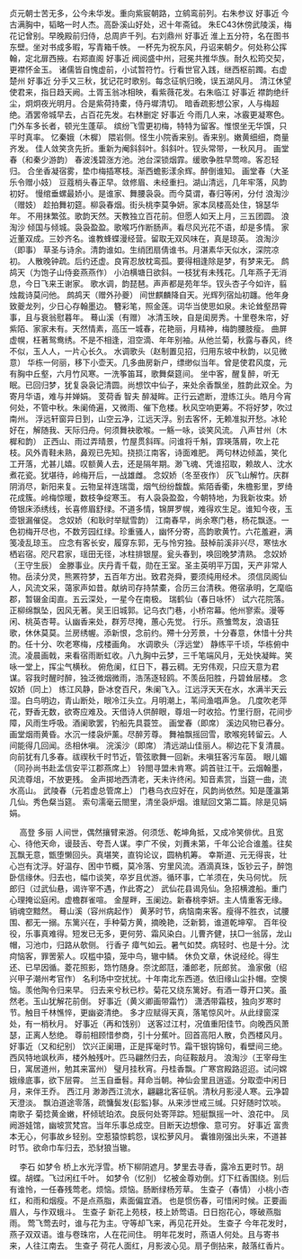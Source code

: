 <!-- { "loadSidebar": true } -->
贞元朝士苦无多，公今未华发。重向紫宸朝路，立鹓鸾前列。右朱参议 
好事近
今古满胸中，韬略一时人杰。高卧溪山好处，迟十年斋钺。 
朱EC43休傍武陵溪，梅花记曾别。早晚殿前归侍，总周庐千列。右刘鼎州 
好事近
淮上五分符，名在图书东壁。坐对书成多暇，写青箱千帙。 
一杯先为祝东风，丹诏来朝夕。何处称公挥翰，定北扉西掖。右郑直阁 
好事近
阀阅盛中州，冠冕共推华族。耐久松筠交契，更襟怀金玉。 
诸儒皆自愧虚前，小试暂符竹。行看世官入践，继西枢前躅。右虚楚州 
好事近
分手又三秋，犹记花时歌别。每念征帆归晚，误五湖风月。 
清江休望使君来，指日趋天阙。土胥玉翁冰相映，看紫薇花发。右朱临江 
好事近
襟韵绝纤尘，炯炯夜光明月。合是紫荷持橐，侍丹墀清切。 
暗香疏影想公家，人与梅超绝。酒罢帝城早去，占百花先发。右林删定 
好事近
今雨几人来，冰霰更凝寒色。门外车多长者，顿光生蓬荜。 
缤纷飞雪更初梅，特特为留客。惟恨坐无华馔，只平时真率。 
忆秦娥（木樨）
隈岩侧。怪生小院香来别。香来别。嫩黄细细，商量齐发。 
佳人敛笑贪先折。重新为阉斜斜叶。斜斜叶。钗头常带，一秋风月。 
画堂春（和秦少游韵）
春波浅碧涨方池。池台深锁烟霏。缓歌争胜早莺啼。客忍轻归。 
合坐香凝宿雾，垫巾梅插寒枝。渐西蟾影漾余辉。醉倒谁知。 
画堂春（大圣乐令赠小妓）
豆蔻梢头春正早。敛修眉、未经重扫。湖山清远，几年牢落，风韵初好。 
慢绾垂螺最娇小。是谁家、舞腰袅袅。而今莫谓，春归等闲，分付 
浪淘沙（赠妓）
趁拍舞初筵。柳袅春烟。街头桃李莫争妍。家本凤楼高处住，锦瑟华年。 
不用抹繁弦。歌韵天然。天教独立百花前。但愿人如天上月，三五团圆。 
浪淘沙
倾国与倾城。袅袅盈盈。歌喉巧作断肠声。看尽风光花不语，却是多情。 
家近董双成。三妙齐名。谁教蜂蝶漫经营。留取无双风味在，真是琼英。 
浪淘沙（即事）
草圣与诗余。清韵谁如。生绡团扇倩谁书。月湛素华天似水，深院凉初。 
人散晚钟疏。后约还虚。良宵忍放枕鸾孤。要得相逢除是梦，有梦来无。 
鹧鸪天（为饱子山侍妾燕燕作）
小泊横塘日欲斜。一枝犹有未残花。几年燕子无消息，今日飞来王谢家。 
歌水调，韵琵琶。声声都是苑年华。钗头杏子今如许，翦烛裁诗莫问他。 
鹧鸪天（赠外孙夔）
间世麒麟降自天。光辉列宿灿初躔。他年身致夔龙列，少日心存翰墨边。 
簪彩笔，照金莲。词华当使思如泉。未论耸壑昂霄事，且与衰翁慰暮年。 
蓦山溪（有赠）
冰清玉映，自是闺房秀。十里卷朱帘，好紫陌、家家未有。天然情素，高压一城春，花艳丽，月精神，梅韵腰肢瘦。 
曲屏虚幌，枉著鸳鸯绣。不是不相逢，泪空滴、年年别袖。从他兰菊，秋露与春风，终不似，玉人人，一片心长久。 
水调歌头（赵制置见招，归用东坡中秋韵，以见微意）
华栋一何丽，移下小壶天。几多曲房新户，缥缈似当年。曾是使君风度，元有胸中丘壑，六月竹风寒。一洗筝笛耳，歌舞粲筵间。 
坐中客，醒复醉，听无眠。已回归梦，犹复袅袅记清圆。尚想饮中仙子，来处余香飘坐，胜韵此双全。为寄月华语，难与并婵娟。 
芰荷香
智夫 
醉凝眸。正行云遮断，澄练江头。皓月今宵何处，不管中秋。朱阑倚遍，又微雨、催下危楼。秋风空响更筹。不将好梦，吹过南州。 
浮远轩窗异日到，山空云净，江远天浮。别去客怀，无赖准拟开愁。冰轮好在，解随我、天际归舟。何须舞袂歌喉。一觞一咏，谈笑风流。 
八声甘州（木樨和韵）
正西山、雨过弄晴景，竹屋贯斜晖。问谁将千斛，霏瑛落屑，吹上花枝。风外青鞋未熟，鼻观已先知。挠损江南客，诗面难肥。 
两句林边倾盖，笑化工开落，尤甚儿嬉。叹额黄人去，还是隔年期。渺飞魂、凭谁招取，赖故人、沈水煮花瓷。犹堪待，岭梅开后，一战雄雌。 
念奴娇（冬至夜作）
灰飞山解竹。庆群阴消尽，新阳来复。云物呈祥连瑞霭，烟气纷纷馥馥。紫陌香衢，朱檐影里，罗绮花成簇。岭梅惊暖，数枝争绽寒玉。 
有人袅袅盈盈，今朝特地，为我新妆束。娇倚银床添绣线，长喜修眉舒绿。不道多情，锦屏罗幌，难得欢生足。谁知今夜，玉壶银漏催促。 
念奴娇（和耿时举赋雪韵）
江南春早，尚余寒门巷，杨花飘逐。一色初梅开尽也，不数芳园红绿。珍重骚人，幽怀分寄，高韵歌黄竹。六花羞避，满笺凌乱琼玉。 
应念有客长安，履穿东郭，无与怜穷独。鼓棹前溪非兴尽，寒怯水栖岩宿。咫尺君家，瑶田无径，冰柱排银屋。瓮头春到，唤回晚梦清熟。 
念奴娇（王守生辰）
金滕事业。庆丹青千载，勋在王室。圣主英明平万国，天产非常人物。岳渎分灵，熊罴符梦，五百年方出。致君尧舜，要须纯用经术。 
须信凤阁仙人，风流文采，蔼家声如昔。献纳司存持禁橐，合历三台清秩。倦宿承明，乞麾临郡，暂辍金闺直。五云深处，一星今在南极。 
瑞鹤仙（春日咏怀）
试六花院落。正柳绵飘坠，因风无著。吴王旧城郭。记乌衣门巷，小桥帘幕。他州寥索。漫等闲、桃英杏萼。认幽香来处，群芳尽掩，蕙心先觉。 
行乐。燕雏莺友，浪语狂歌，休休莫莫。兰房绣幄。添新恨，念前约。殢十分芳景，十分春意，休惜十分共酌。任十分、吹老寒梅，戍楼画角。 
水调歌头（浮远堂）
静练平千顷，华栋俯中流。凌晨画戟，来看宿雨断虹收。八九胸中云梦，三千笔端风月，无处快凝眸。笑咏一堂上，挥尘气横秋。 
俯危阑，红日下，暮云稠。无穷伟观，只应天意为君谋。容我时醒时醉，独泛微烟微雨，浩荡逐轻鸥。不羡岳阳胜，丹碧耸层楼。 
念奴娇（同上）
练江风静，卧冰奁百尺，朱阑飞入。江远浮天天在水，水满半天云湿。白鸟明边，青山断处，眼冷江头立。月明潮上，苇间渔唱声急。 
几度吹老萍花，野香无数，欲寄应难及。天借诗人供醉眼，尊俎一时收拾。竹里行厨，花间步障，风雨生呼吸。酒阑歌罢，钓船先具蓑笠。 
画堂春（即席）
溪边风物已春分。画堂烟雨黄昏。水沉一缕袅炉薰。尽醉芳尊。 
舞袖飘摇回雪，歌喉宛转留云。人间能得几回闻。丞相休嗔。 
浣溪沙（即席）
清远湖山佳丽人。柳边花下复清晨。向前犹有几多春。祓禊秋千时节近，管弦歌舞一回新。未嗔狂客污车茵。 
眼儿媚（同孙尚书赴孟信安平江郡燕席上）
铃閤寻盟未肯寒。鹢首驻江干。云烟翰墨，风流尊俎，不放更残。 
金声掷地西清老，天未许终闲。知音素赏，当筵一曲，流水高山。 
武陵春（元若虚总管席上）
门巷乌衣应好在，风韵尚依然。知是蓬瀛第几仙。秀色粲当筵。 
索句濡毫云閤里，清坐袅炉烟。谁赋回文第二篇。除是见娟娟。 

　
高登
多丽
人间世，偶然攘臂来游。何须恁、乾坤角抵，又成冷笑俳优。且宽心、待他天命，谩鼓舌、夸吾人谋。李广不侯，刘蕡未第，千年公论合谁羞。往矣瓦飘无意，甑堕懒回头。真堪笑，直钩论议，圆枘机筹。 
幸斯道、元无得丧，壮心岂有沈浮。好温存、困中节概，莫冷落、穷里风流。酒滴真珠，饭钞云子，醉饱卧信缘休。归去也，幅巾谈笑，卒岁且优游。循环事，亡羊须在，失马何忧。 
阮郎归（过武仙悬，谒许宰不遇，作此寄之）
武仙花县谒凫仙。急招横渡船。重门心理掩讼庭闲。虚檐群雀喧。 
金屋畔，玉阑边。新春桃李妍。主人情重客无缘。销魂空黯然。 
蓦山溪（容州病起作）
黄茅时节，病恼南来客。瘦得不胜衣，试腰围、都无一搦。东篱兴在，手种菊方黄，摘晚艳，泛新篘，谁道乾坤窄。 
百年役役，乐事真难得。短发已无多，更何劳、霜风染白。儿曹齐健，扶□一翁孱，龙山帽，习池巾，归路从欹侧。 
行香子
瘴气如云。暑气如焚。病轻时、也是十分。沈疴恼客，罪罟萦人。叹槛中猿，笼中鸟，辙中鳞。 
休负文章，休说经纶。得生还、已早因循。菱花照影，筇竹随身。奈沈郎尫，潘郎老，阮郎贫。 
渔家傲（绍兴甲子潮州考官作）
名利场中空扰扰。十年南北东西道。依旧缘山尘扑帽。空懊恼。羡他陶令归来早。 
归去来兮秋已杪。菊花又绕东篱好。有酒一尊开口笑。虽然老。玉山犹解花前倒。 
好事近（黄义卿画带霜竹）
潇洒带霜枝，独向岁寒时节。触目千林憔悴，更幽姿清绝。 
多才应赋得天真，落笔惊风叶。从此绿窗深处，有一梢秋月。 
好事近（再和饯别）
送客过江村，况值重阳佳节。向晚西风萧瑟，正离人愁绝。 
尊前相顾惜参商，引十分蕉叶。回首高阳人散，负西楼风月。 
好事近（又和纪别）
饮兴正阑珊，正是挥毫时节。霜干银钩锦句，看壁间三绝。 
西风特地飒秋声，楼外触残叶。匹马翩然归去，向征鞍敲月。 
浪淘沙（王宰母生日，寓居道州，勉其来富州）
璧月挂秋宵。丹桂香飘。广寒宫殿路迢迢。试问嫦娥缘底事，欲下层霄。 
兰玉自垂髫。拜命当朝。神仙会里且逍遥。分取壶中闲日月，来伴王乔。 
西江月
渺渺西江流水，翩翩北客征帆。清秋月影浸人寒。云净碧天澄淡。 
飘泊道途零落，疏慵鬓发{髟監}鬖。从来涉世戒三缄。只好随时饮啖。 
南歌子
菊捻黄金嫩，杯倾琥珀浓。良辰何处寄萍踪。短艇飘摇一叶、浪花中。 
凤阙游娃馆，幽坡赏梵宫。当年乐事总成空。目断天边想像、意可穷。 
好事近
富贵本无心，何事故乡轻别。空惹猿惊鹤怨，误松萝风月。 
囊锥刚强出头来，不道甚时节。欲命巾车归去，恐豺狼当辙。 

　
李石
如梦令
桥上水光浮雪。桥下柳阴遮月。梦里去寻香，露冷五更时节。胡蝶。胡蝶。飞过闲红千叶。 
如梦令（忆别）
忆被金尊劝倒。灯下红香围绕。别后有谁怜，一任春残莺老。烦恼。烦恼。肠断绿杨芳草。 
生查子（春情）
小桃小杏红，和雨和烟瘦。不是点燕脂，素面偏宜酒。 
也是惯伤春，可惜闲时候。正要画眉人，与作双蛾斗。 
生查子
新花上苑枝，枝上娇莺语。日日抱花心，啄破燕脂雨。 
莺飞莺去时，谁与花为主。守等却飞来，再见花开处。 
生查子
今年花发时，燕子双双语。谁与卷珠帘，人在花间住。 
明年花发时，燕语人何处。且与寄书来，人往江南去。 
生查子
荷花人面红，月影波心见。扇子倒拈来，敲落红香片。 
